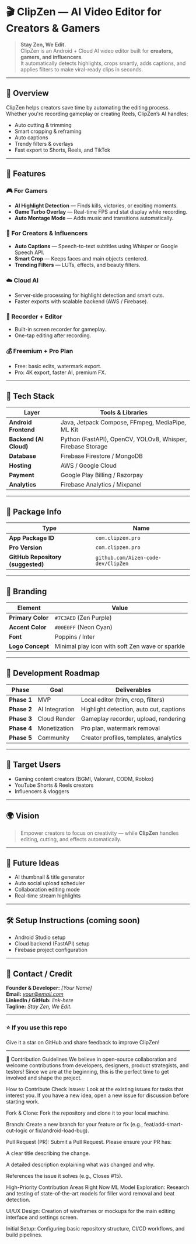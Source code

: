 # 🎬 ClipZen — AI Video Editor for Creators & Gamers

> **Stay Zen, We Edit.**  
> ClipZen is an Android + Cloud AI video editor built for **creators, gamers, and influencers**.  
> It automatically detects highlights, crops smartly, adds captions, and applies filters to make viral-ready clips in seconds.

---

## 🧠 Overview
ClipZen helps creators save time by automating the editing process.  
Whether you're recording gameplay or creating Reels, ClipZen’s AI handles:
- Auto cutting & trimming
- Smart cropping & reframing
- Auto captions
- Trendy filters & overlays
- Fast export to Shorts, Reels, and TikTok

---

## 🚀 Features

### 🎮 For Gamers
- **AI Highlight Detection** — Finds kills, victories, or exciting moments.
- **Game Turbo Overlay** — Real-time FPS and stat display while recording.
- **Auto Montage Mode** — Adds music and transitions automatically.

### 🎥 For Creators & Influencers
- **Auto Captions** — Speech-to-text subtitles using Whisper or Google Speech API.
- **Smart Crop** — Keeps faces and main objects centered.
- **Trending Filters** — LUTs, effects, and beauty filters.

### ☁️ Cloud AI
- Server-side processing for highlight detection and smart cuts.
- Faster exports with scalable backend (AWS / Firebase).

### 📲 Recorder + Editor
- Built-in screen recorder for gameplay.
- One-tap editing after recording.

### 💰 Freemium + Pro Plan
- Free: basic edits, watermark export.
- Pro: 4K export, faster AI, premium FX.

---

## 🧩 Tech Stack

| Layer | Tools & Libraries |
|--------|-------------------|
| **Android Frontend** |  Java, Jetpack Compose, FFmpeg, MediaPipe, ML Kit |
| **Backend (AI Cloud)** | Python (FastAPI), OpenCV, YOLOv8, Whisper, Firebase Storage |
| **Database** | Firebase Firestore / MongoDB |
| **Hosting** | AWS / Google Cloud |
| **Payment** | Google Play Billing / Razorpay |
| **Analytics** | Firebase Analytics / Mixpanel |

---

## 📁 Package Info
| Type | Name |
|------|------|
| **App Package ID** | `com.clipzen.pro` |
| **Pro Version** | `com.clipzen.pro` |
| **GitHub Repository (suggested)** | `github.com/Aizen-code-dev/ClipZen` |

---

## 🎨 Branding

| Element | Value |
|----------|--------|
| **Primary Color** | `#7C3AED` (Zen Purple) |
| **Accent Color** | `#00E0FF` (Neon Cyan) |
| **Font** | Poppins / Inter |
| **Logo Concept** | Minimal play icon with soft Zen wave or sparkle |

---

## 📅 Development Roadmap

| Phase | Goal | Deliverables |
|--------|------|--------------|
| **Phase 1** | MVP | Local editor (trim, crop, filters) |
| **Phase 2** | AI Integration | Highlight detection, auto cut, captions |
| **Phase 3** | Cloud Render | Gameplay recorder, upload, rendering |
| **Phase 4** | Monetization | Pro plan, watermark removal |
| **Phase 5** | Community | Creator profiles, templates, analytics |

---

## 👥 Target Users
- Gaming content creators (BGMI, Valorant, CODM, Roblox)
- YouTube Shorts & Reels creators
- Influencers & vloggers

---

## 🌍 Vision
> Empower creators to focus on creativity — while **ClipZen** handles editing, cutting, and effects automatically.

---

## 🧱 Future Ideas
- AI thumbnail & title generator
- Auto social upload scheduler
- Collaboration editing mode
- Real-time stream highlights

---

## 🛠️ Setup Instructions (coming soon)
- Android Studio setup
- Cloud backend (FastAPI) setup
- Firebase project configuration

---

## 💬 Contact / Credit
**Founder & Developer:** *[Your Name]*  
**Email:** *your@email.com*  
**LinkedIn / GitHub:** *link-here*  
**Tagline:** *Stay Zen, We Edit.*

---

### ⭐ If you use this repo
Give it a star on GitHub and share feedback to improve ClipZen!

---


🤝 Contribution Guidelines
We believe in open-source collaboration and welcome contributions from developers, designers, product strategists, and testers! Since we are at the beginning, this is the perfect time to get involved and shape the project.

How to Contribute
Check Issues: Look at the existing issues for tasks that interest you. If you have a new idea, open a new issue for discussion before starting work.

Fork & Clone: Fork the repository and clone it to your local machine.

Branch: Create a new branch for your feature or fix (e.g., feat/add-smart-cut-logic or fix/android-load-bug).

Pull Request (PR): Submit a Pull Request. Please ensure your PR has:

A clear title describing the change.

A detailed description explaining what was changed and why.

References the issue it solves (e.g., Closes #15).

High-Priority Contribution Areas Right Now
ML Model Exploration: Research and testing of state-of-the-art models for filler word removal and beat detection.

UI/UX Design: Creation of wireframes or mockups for the main editing interface and settings screen.

Initial Setup: Configuring basic repository structure, CI/CD workflows, and build pipelines.
